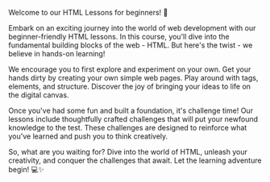 Welcome to our HTML Lessons for beginners! 🚀

Embark on an exciting journey into the world of web development with our beginner-friendly HTML lessons. In this course, you'll dive into the fundamental building blocks of the web - HTML. But here's the twist - we believe in hands-on learning!

We encourage you to first explore and experiment on your own. Get your hands dirty by creating your own simple web pages. Play around with tags, elements, and structure. Discover the joy of bringing your ideas to life on the digital canvas.

Once you've had some fun and built a foundation, it's challenge time! Our lessons include thoughtfully crafted challenges that will put your newfound knowledge to the test. These challenges are designed to reinforce what you've learned and push you to think creatively.

So, what are you waiting for? Dive into the world of HTML, unleash your creativity, and conquer the challenges that await. Let the learning adventure begin! 💻✨
